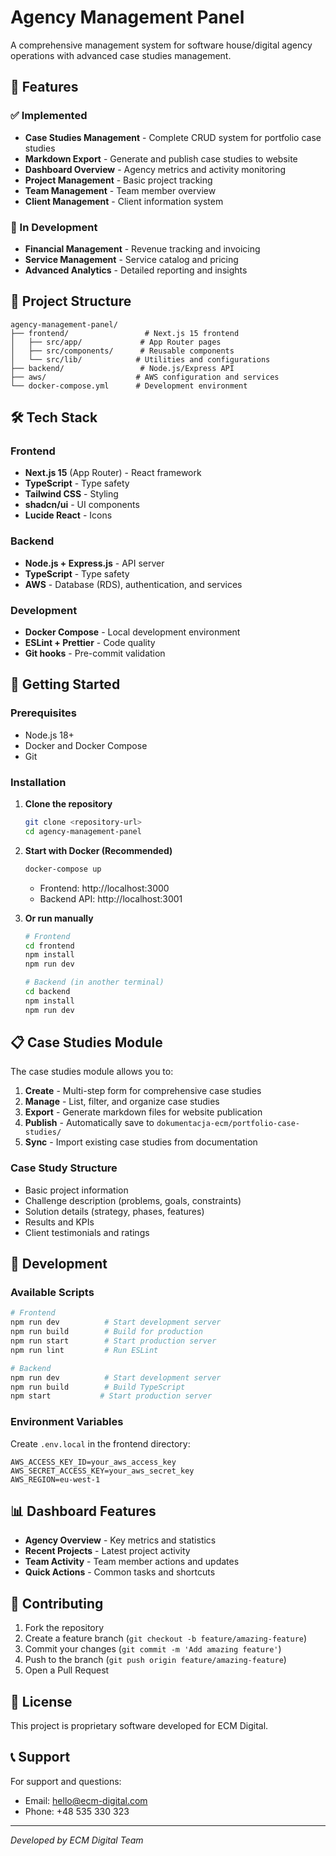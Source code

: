 # Agency Management Panel

A comprehensive management system for software house/digital agency operations with advanced case studies management.

## 🚀 Features

### ✅ Implemented
- **Case Studies Management** - Complete CRUD system for portfolio case studies
- **Markdown Export** - Generate and publish case studies to website
- **Dashboard Overview** - Agency metrics and activity monitoring
- **Project Management** - Basic project tracking
- **Team Management** - Team member overview
- **Client Management** - Client information system

### 🔄 In Development
- **Financial Management** - Revenue tracking and invoicing
- **Service Management** - Service catalog and pricing
- **Advanced Analytics** - Detailed reporting and insights

## 📁 Project Structure

```
agency-management-panel/
├── frontend/                 # Next.js 15 frontend
│   ├── src/app/             # App Router pages
│   ├── src/components/      # Reusable components
│   └── src/lib/            # Utilities and configurations
├── backend/                 # Node.js/Express API
├── aws/                    # AWS configuration and services
└── docker-compose.yml      # Development environment
```

## 🛠 Tech Stack

### Frontend
- **Next.js 15** (App Router) - React framework
- **TypeScript** - Type safety
- **Tailwind CSS** - Styling
- **shadcn/ui** - UI components
- **Lucide React** - Icons

### Backend
- **Node.js + Express.js** - API server
- **TypeScript** - Type safety
- **AWS** - Database (RDS), authentication, and services

### Development
- **Docker Compose** - Local development environment
- **ESLint + Prettier** - Code quality
- **Git hooks** - Pre-commit validation

## 🚀 Getting Started

### Prerequisites
- Node.js 18+ 
- Docker and Docker Compose
- Git

### Installation

1. **Clone the repository**
   ```bash
   git clone <repository-url>
   cd agency-management-panel
   ```

2. **Start with Docker (Recommended)**
   ```bash
   docker-compose up
   ```
   - Frontend: http://localhost:3000
   - Backend API: http://localhost:3001

3. **Or run manually**
   ```bash
   # Frontend
   cd frontend
   npm install
   npm run dev

   # Backend (in another terminal)
   cd backend
   npm install
   npm run dev
   ```

## 📋 Case Studies Module

The case studies module allows you to:

1. **Create** - Multi-step form for comprehensive case studies
2. **Manage** - List, filter, and organize case studies
3. **Export** - Generate markdown files for website publication
4. **Publish** - Automatically save to `dokumentacja-ecm/portfolio-case-studies/`
5. **Sync** - Import existing case studies from documentation

### Case Study Structure
- Basic project information
- Challenge description (problems, goals, constraints)
- Solution details (strategy, phases, features)
- Results and KPIs
- Client testimonials and ratings

## 🔧 Development

### Available Scripts

```bash
# Frontend
npm run dev          # Start development server
npm run build        # Build for production
npm run start        # Start production server
npm run lint         # Run ESLint

# Backend
npm run dev          # Start development server
npm run build        # Build TypeScript
npm start           # Start production server
```

### Environment Variables

Create `.env.local` in the frontend directory:
```env
AWS_ACCESS_KEY_ID=your_aws_access_key
AWS_SECRET_ACCESS_KEY=your_aws_secret_key
AWS_REGION=eu-west-1
```

## 📊 Dashboard Features

- **Agency Overview** - Key metrics and statistics
- **Recent Projects** - Latest project activity
- **Team Activity** - Team member actions and updates
- **Quick Actions** - Common tasks and shortcuts

## 🤝 Contributing

1. Fork the repository
2. Create a feature branch (`git checkout -b feature/amazing-feature`)
3. Commit your changes (`git commit -m 'Add amazing feature'`)
4. Push to the branch (`git push origin feature/amazing-feature`)
5. Open a Pull Request

## 📝 License

This project is proprietary software developed for ECM Digital.

## 📞 Support

For support and questions:
- Email: hello@ecm-digital.com
- Phone: +48 535 330 323

---

*Developed by ECM Digital Team*